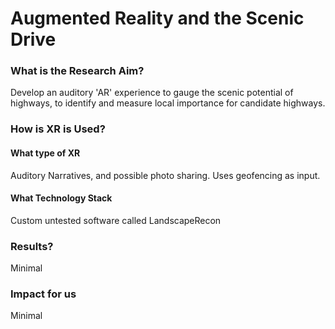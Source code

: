 # Augmented Reality and the Scenic Drive	

### What is the Research Aim?

Develop an auditory 'AR' experience to gauge the scenic potential of highways, to identify and measure local importance for candidate highways.

### How is XR is Used?

#### What type of XR

Auditory Narratives, and possible photo sharing.  Uses geofencing as input.

#### What Technology Stack

Custom untested software called LandscapeRecon

### Results?

Minimal

### Impact for us

Minimal

